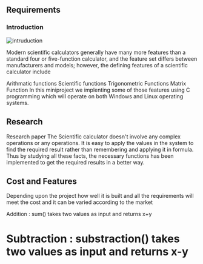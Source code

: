 ## Requirements

### Introduction

![intruduction](https://user-images.githubusercontent.com/62956242/153243216-37a3b333-a5bd-4e1e-be11-aa96854b9003.jpg)

Modern scientific calculators generally have many more features than a standard four or five-function calculator, and the feature set differs between manufacturers and models; however, the defining features of a scientific calculator include

Arithmatic functions
Scientific functions
Trigonometric Functions
Matrix Function In this miniproject we implenting some of those features using C programming which will operate on both Windows and Linux operating systems.

 ## Research
 Research paper The Scientific calculator doesn't involve any complex operations or any operations. It is easy to apply the values in the system to find the required result rather than remembering and applying it in formula. Thus by studying all these facts, the necessary functions has been implemented to get the required results in a better way.
 
 ## Cost and Features
 Depending upon the project how well it is built and all the requirements will meet the cost and it can be varied according to the market
 
Addition : sum() takes two values as input and returns x+y
# Subtraction : substraction() takes two values as input and returns x-y

